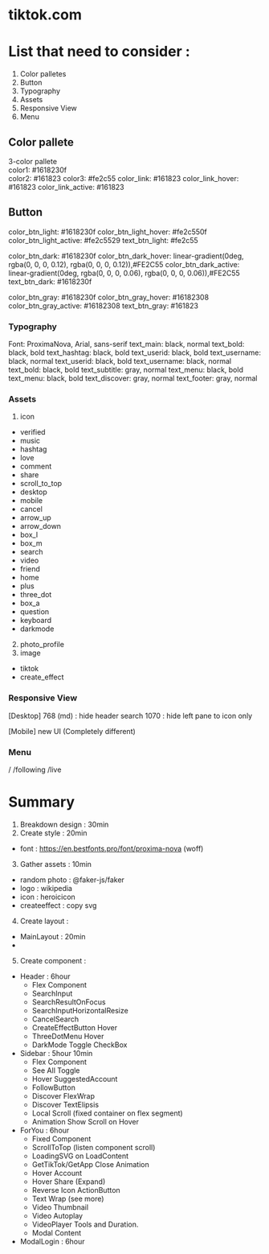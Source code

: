 # tiktok.com

# List that need to consider :
1. Color palletes
2. Button
3. Typography 
4. Assets
5. Responsive View
6. Menu

## Color pallete  
3-color pallete  
color1: #1618230f  
color2: #161823
color3: #fe2c55
color_link: #161823
color_link_hover: #161823
color_link_active: #161823

## Button  
color_btn_light: #1618230f
color_btn_light_hover: #fe2c550f
color_btn_light_active: #fe2c5529
text_btn_light: #fe2c55

color_btn_dark: #1618230f
color_btn_dark_hover: linear-gradient(0deg, rgba(0, 0, 0, 0.12), rgba(0, 0, 0, 0.12)),#FE2C55
color_btn_dark_active: linear-gradient(0deg, rgba(0, 0, 0, 0.06), rgba(0, 0, 0, 0.06)),#FE2C55
text_btn_dark: #1618230f

color_btn_gray: #1618230f
color_btn_gray_hover: #16182308
color_btn_gray_active: #16182308
text_btn_gray: #161823


### Typography
Font: ProximaNova, Arial, sans-serif
text_main: black, normal
text_bold: black, bold
text_hashtag: black, bold
text_userid: black, bold
text_username: black, normal
text_userid: black, bold
text_username: black, normal
text_bold: black, bold
text_subtitle: gray, normal
text_menu: black, bold 
text_menu: black, bold 
text_discover: gray, normal
text_footer: gray, normal 

  
### Assets
1. icon
 - verified
 - music
 - hashtag
 - love
 - comment
 - share
 - scroll_to_top
 - desktop
 - mobile
 - cancel
 - arrow_up
 - arrow_down
 - box_l
 - box_m
 - search
 - video
 - friend
 - home
 - plus
 - three_dot
 - box_a
 - question
 - keyboard
 - darkmode
 
2. photo_profile
3. image
 - tiktok
 - create_effect


### Responsive View
[Desktop]
768 (md) : hide header search
1070 : hide left pane to icon only

[Mobile]
new UI (Completely different)

### Menu 
/
/following
/live


# Summary
1. Breakdown design : 30min
2. Create style : 20min
 - font : https://en.bestfonts.pro/font/proxima-nova (woff)
3. Gather assets : 10min
 - random photo : @faker-js/faker
 - logo : wikipedia
 - icon : heroicicon
 - createeffect : copy svg

4. Create layout : 
 - MainLayout : 20min
 -  
5. Create component : 
 - Header : 6hour
   - Flex Component
   - SearchInput
   - SearchResultOnFocus
   - SearchInputHorizontalResize
   - CancelSearch
   - CreateEffectButton Hover
   - ThreeDotMenu Hover
   - DarkMode Toggle CheckBox
 - Sidebar : 5hour 10min
   - Flex Component
   - See All Toggle
   - Hover SuggestedAccount
   - FollowButton 
   - Discover FlexWrap
   - Discover TextElipsis
   - Local Scroll (fixed container on flex segment)
   - Animation Show Scroll on Hover
 - ForYou : 6hour
   - Fixed Component
   - ScrollToTop (listen component scroll)
   - LoadingSVG on LoadContent
   - GetTikTok/GetApp Close Animation
   - Hover Account
   - Hover Share (Expand)
   - Reverse Icon ActionButton
   - Text Wrap (see more)
   - Video Thumbnail
   - Video Autoplay
   - VideoPlayer Tools and Duration.
   - Modal Content
 - ModalLogin : 6hour

